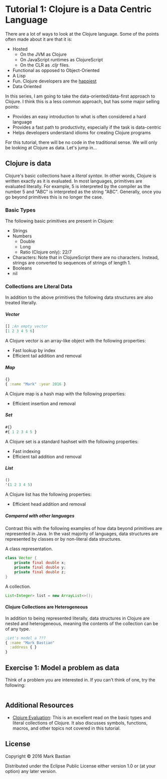 # Tutorial 1: Clojure is a Data Centric Language
There are a lot of ways to look at the Clojure language. Some of the points often made
about it are that it is:
* Hosted
  * On the JVM as Clojure
  * On JavaScript runtimes as ClojureScript
  * On the CLR as .cljr files.
* Functional as opposed to Object-Oriented
* A Lisp
* Fun. Clojure developers are the [happiest](http://www.itworld.com/article/2693998/big-data/clojure-developers-are-the-happiest-developers.html)
* Data Oriented

In this series, I am going to take the data-oriented/data-first approach to Clojure. 
I think this is a less common approach, but has some major selling points:
 * Provides an easy introduction to what is often considered a hard language
 * Provides a fast path to productivity, especially if the task is data-centric
 * Helps developers understand idioms for creating Clojure programs
 
For this tutorial, there will be no code in the traditional sense. We will only be
looking at Clojure as data. Let's jump in...

## Clojure is data
Clojure's basic collections have a *literal syntax*. In other words, Clojure is written
exactly as it is evaluated. In most languages, primitives are evaluated literally.
For example, 5 is interpreted by the compiler as the number 5 and "ABC" is interpreted 
as the string "ABC". Generally, once you go beyond primitives this is no longer the case.

### Basic Types
The following basic primitives are present in Clojure:
* Strings
* Numbers
  * Double
  * Long
  * Ratio (Clojure only): 22/7
* Characters: Note that in ClojureScript there are no characters. Instead, strings are
converted to sequences of strings of length 1.
* Booleans
* nil

### Collections are Literal Data
In addition to the above primitives the following data structures are also treated literally.
##### Vector
```clojure
[] ;An empty vector
[1 2 3 4 5 6]
```

A Clojure vector is an array-like object with the following properties:
* Fast lookup by index
* Efficient tail addition and removal

##### Map
```clojure
{}
{ :name "Mark" :year 2016 }
```

A Clojure map is a hash map with the following properties:
* Efficient insertion and removal

##### Set
```clojure
#{}
#{ 1 2 3 4 5 }
```

A Clojure set is a standard hashset with the following properties:
* Fast indexing
* Efficient tail addition and removal

##### List
```clojure
()
'(1 2 3 4 5)
```
A Clojure list has the following properties:
* Efficient head addition and removal

##### Compared with other languages
Contrast this with the following examples of how data beyond primitives are represented
 in Java. In the vast majority of languages, data structures are represented by classes
 or by non-literal data structures.

A class representation.
```java
class Vector {
    private final double x;
    private final double y;
    private final double z;
}
```

A collection.
```java
List<Integer> list = new ArrayList<>();
```

#### Clojure Collections are Heterogeneous
In addition to being represented literally, data structures in Clojure are nested and
heterogeneous, meaning the contents of the collection can be of any type.
```clojure
;Let's model a ???
{ :name "Mark Bastian"
  :address { }
}
```

## Exercise 1: Model a problem as data

Think of a problem you are interested in. If you can't think of one, try the following:

```clojure

```

## Additional Resources
 * [Clojure Evaluation](http://clojure.org/reference/evaluation): 
 This is an excellent read on the basic types and literal collections of Clojure.
 It also discusses symbols, functions, macros, and other topics not covered in this 
 tutorial.

## License

Copyright © 2016 Mark Bastian

Distributed under the Eclipse Public License either version 1.0 or (at
your option) any later version.
